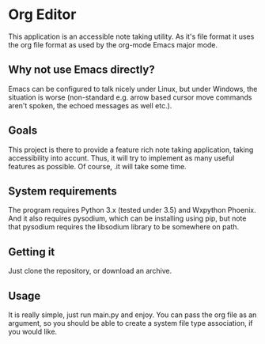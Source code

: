 Org Editor
==========
This application is an accessible note taking utility. As it's file format it uses the org file format as used by the org-mode Emacs major mode.

Why not use Emacs directly?
---------------------------
Emacs can be configured to talk nicely under Linux, but under Windows, the situation is worse (non-standard e.g. arrow based cursor move commands aren't spoken, the echoed messages as well etc.).

Goals
-----
This project is there to provide a feature rich note taking application, taking accessibility into accunt.
Thus, it will try to implement as many useful features as possible. Of course, .it will take some time.

System requirements
------------
The program requires Python 3.x (tested under 3.5) and Wxpython Phoenix.
And it also requires pysodium, which can be installing using pip, but note that pysodium requires the libsodium library to be somewhere on path.

Getting it
----------
Just clone the repository, or download an archive.

Usage
-----
It is really simple, just run main.py and enjoy.
You can pass the org file as an argument, so you should be able to create a system file type association, if you would like.